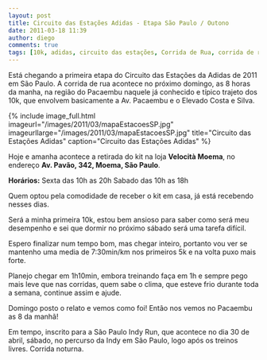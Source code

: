 ```yaml
---
layout: post
title: Circuito das Estações Adidas - Etapa São Paulo / Outono
date: 2011-03-18 11:39
author: diego
comments: true
tags: [10k, adidas, circuito das estações, Corrida de Rua, corrida de rua]
---
```


Está chegando a primeira etapa do Circuito das Estações da Adidas de 2011 em São Paulo. A corrida de rua acontece no próximo domingo, as 8 horas da manha, na região do Pacaembu naquele já conhecido e típico trajeto dos 10k, que envolvem basicamente a Av. Pacaembu e o Elevado Costa e Silva.

<!--more-->

{% include image_full.html imageurl="/images/2011/03/mapaEstacoesSP.jpg" imageurllarge="/images/2011/03/mapaEstacoesSP.jpg" title="Circuito das Estações Adidas" caption="Circuito das Estações Adidas" %}

Hoje e amanha acontece a retirada do kit na loja **Velocità Moema**, no endereço **Av. Pavão, 342, Moema, São Paulo**.

**Horários:**
Sexta das 10h as 20h
Sabado das 10h as 18h

Quem optou pela comodidade de receber o kit em casa, já está recebendo nesses dias.

Será a minha primeira 10k, estou bem ansioso para saber como será meu desempenho e sei que dormir no próximo sábado será uma tarefa difícil.

Espero finalizar num tempo bom, mas chegar inteiro, portanto vou ver se mantenho uma media de 7:30min/km nos primeiros 5k e na volta puxo mais forte.

Planejo chegar em 1h10min, embora treinando faça em 1h e sempre pego mais leve que nas corridas, quem sabe o clima, que esteve frio durante toda a semana, continue assim e ajude.

Domingo posto o relato e vemos como foi! Então nos vemos no Pacaembu as 8 da manhã!

Em tempo, inscrito para a São Paulo Indy Run, que acontece no dia 30 de abril, sábado, no percurso da Indy em São Paulo, logo após os treinos livres. Corrida noturna.
